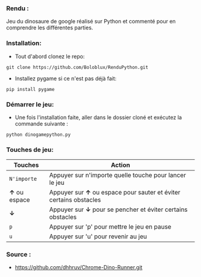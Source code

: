 ### Rendu :

Jeu du dinosaure de google réalisé sur Python et commenté pour en comprendre les différentes parties.

### Installation:

-	Tout d'abord clonez le repo:
```
git clone https://github.com/Boloblux/RenduPython.git
``` 

-	Installez pygame si ce n'est pas déjà fait:
```
pip install pygame
```

### Démarrer le jeu:

-	Une fois l'installation faite, aller dans le dossier cloné et exécutez la commande suivante :
```
python dinogamepython.py
```

### Touches de jeu:

| Touches                     | Action                                                                          |
|-----------------------------|---------------------------------------------------------------------------------|
|  `N'importe`                |    Appuyer sur n'importe quelle touche pour lancer le jeu                       | 
|   **&#8593;** ou espace     |    Appuyer sur **&#8593;** ou espace pour sauter et éviter certains obstacles   |
|   **&#8595;**               |    Appuyer sur **&#8595;** pour se pencher et éviter certains obstacles         |
|   `p`                       |    Appuyer sur 'p' pour mettre le jeu en pause                                  |
|   `u`                       |    Appuyer sur 'u' pour revenir au jeu                                          |

### Source :

-	https://github.com/dhhruv/Chrome-Dino-Runner.git
